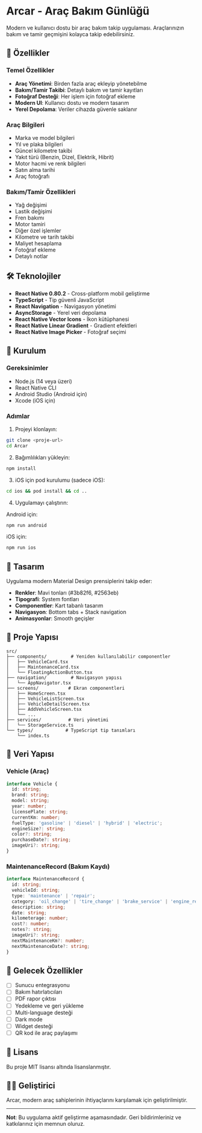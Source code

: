 # Arcar - Araç Bakım Günlüğü

Modern ve kullanıcı dostu bir araç bakım takip uygulaması. Araçlarınızın bakım ve tamir geçmişini kolayca takip edebilirsiniz.

## 🚗 Özellikler

### Temel Özellikler
- **Araç Yönetimi**: Birden fazla araç ekleyip yönetebilme
- **Bakım/Tamir Takibi**: Detaylı bakım ve tamir kayıtları
- **Fotoğraf Desteği**: Her işlem için fotoğraf ekleme
- **Modern UI**: Kullanıcı dostu ve modern tasarım
- **Yerel Depolama**: Veriler cihazda güvenle saklanır

### Araç Bilgileri
- Marka ve model bilgileri
- Yıl ve plaka bilgileri
- Güncel kilometre takibi
- Yakıt türü (Benzin, Dizel, Elektrik, Hibrit)
- Motor hacmi ve renk bilgileri
- Satın alma tarihi
- Araç fotoğrafı

### Bakım/Tamir Özellikleri
- Yağ değişimi
- Lastik değişimi  
- Fren bakımı
- Motor tamiri
- Diğer özel işlemler
- Kilometre ve tarih takibi
- Maliyet hesaplama
- Fotoğraf ekleme
- Detaylı notlar

## 🛠 Teknolojiler

- **React Native 0.80.2** - Cross-platform mobil geliştirme
- **TypeScript** - Tip güvenli JavaScript
- **React Navigation** - Navigasyon yönetimi
- **AsyncStorage** - Yerel veri depolama
- **React Native Vector Icons** - İkon kütüphanesi
- **React Native Linear Gradient** - Gradient efektleri
- **React Native Image Picker** - Fotoğraf seçimi

## 📱 Kurulum

### Gereksinimler
- Node.js (14 veya üzeri)
- React Native CLI
- Android Studio (Android için)
- Xcode (iOS için)

### Adımlar

1. Projeyi klonlayın:
```bash
git clone <proje-url>
cd Arcar
```

2. Bağımlılıkları yükleyin:
```bash
npm install
```

3. iOS için pod kurulumu (sadece iOS):
```bash
cd ios && pod install && cd ..
```

4. Uygulamayı çalıştırın:

Android için:
```bash
npm run android
```

iOS için:
```bash
npm run ios
```

## 🎨 Tasarım

Uygulama modern Material Design prensiplerini takip eder:
- **Renkler**: Mavi tonları (#3b82f6, #2563eb)
- **Tipografi**: System fontları
- **Componentler**: Kart tabanlı tasarım
- **Navigasyon**: Bottom tabs + Stack navigation
- **Animasyonlar**: Smooth geçişler

## 📂 Proje Yapısı

```
src/
├── components/         # Yeniden kullanılabilir componentler
│   ├── VehicleCard.tsx
│   ├── MaintenanceCard.tsx
│   └── FloatingActionButton.tsx
├── navigation/         # Navigasyon yapısı
│   └── AppNavigator.tsx
├── screens/           # Ekran componentleri
│   ├── HomeScreen.tsx
│   ├── VehicleListScreen.tsx
│   ├── VehicleDetailScreen.tsx
│   ├── AddVehicleScreen.tsx
│   └── ...
├── services/          # Veri yönetimi
│   └── StorageService.ts
└── types/            # TypeScript tip tanımları
    └── index.ts
```

## 🔄 Veri Yapısı

### Vehicle (Araç)
```typescript
interface Vehicle {
  id: string;
  brand: string;
  model: string;
  year: number;
  licensePlate: string;
  currentKm: number;
  fuelType: 'gasoline' | 'diesel' | 'hybrid' | 'electric';
  engineSize?: string;
  color?: string;
  purchaseDate?: string;
  imageUri?: string;
}
```

### MaintenanceRecord (Bakım Kaydı)
```typescript
interface MaintenanceRecord {
  id: string;
  vehicleId: string;
  type: 'maintenance' | 'repair';
  category: 'oil_change' | 'tire_change' | 'brake_service' | 'engine_repair' | 'other';
  description: string;
  date: string;
  kilometerage: number;
  cost?: number;
  notes?: string;
  imageUri?: string;
  nextMaintenanceKm?: number;
  nextMaintenanceDate?: string;
}
```

## 🚀 Gelecek Özellikler

- [ ] Sunucu entegrasyonu
- [ ] Bakım hatırlatıcıları
- [ ] PDF rapor çıktısı
- [ ] Yedekleme ve geri yükleme
- [ ] Multi-language desteği
- [ ] Dark mode
- [ ] Widget desteği
- [ ] QR kod ile araç paylaşımı

## 📄 Lisans

Bu proje MIT lisansı altında lisanslanmıştır.

## 👨‍💻 Geliştirici

Arcar, modern araç sahiplerinin ihtiyaçlarını karşılamak için geliştirilmiştir.

---

**Not**: Bu uygulama aktif geliştirme aşamasındadır. Geri bildirimleriniz ve katkılarınız için memnun oluruz.
